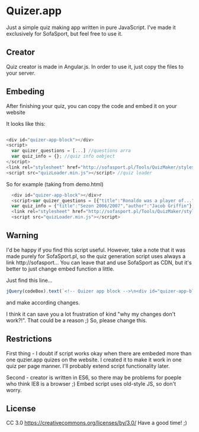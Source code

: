 # Quizer.app
Just a simple quiz making app written in pure JavaScript. I've made it exclusively for SofaSport, but feel free to use it.

Creator
--

Quiz creator is made in Angular.js. In order to use it, just copy the files to your server.

Embeding
--

After finishing your quiz, you can copy the code and embed it on your website 

It looks like this:
```javascript

<div id="quizer-app-block"></div>
<script>
  var quizer_questions = [...] //questions arra
  var quiz_info = {}; //quiz info oobject
</script>
<link rel="stylesheet" href="http://sofasport.pl/Tools/QuizMaker/styles/default.min.css"/>
<script src="quizLoader.min.js"></script> //quiz loader

 ```
  
  So for example (taking from demo.html)

```javascript
  <div id="quizer-app-block"></div>r
  <script>var quizer_questions = [{"title":"Ronaldo was a player of...","image":"","answers":[{"text":"Real Madrid","valid":false,"$$hashKey":"object:8"},{"text":"Liverpool","valid":false,"$$hashKey":"object:9"},{"text":"AC Milan","valid":true,"$$hashKey":"object:10"},{"text":"Inter Mediolan","valid":false,"$$hashKey":"object:11"}],"active":false,"$$hashKey":"object:4"},{"text":"","image":"","answers":[{"text":"Real Madrid","valid":true,"checked":false,"$$hashKey":"object:33"},{"text":"AC Milan","valid":false,"checked":false,"$$hashKey":"object:37"},{"text":"Manchester City","valid":false,"checked":false,"$$hashKey":"object:40"},{"text":"FC Barcelona","valid":false,"checked":false,"$$hashKey":"object:43"}],"active":false,"$$hashKey":"object:27","title":"Robinho was leaving..."},{"text":"","image":"","answers":[{"text":"FC Barcelona","valid":true,"checked":false,"$$hashKey":"object:52"},{"text":"Real Madrid","valid":true,"checked":false,"$$hashKey":"object:55"},{"text":"Granada","valid":false,"checked":false,"$$hashKey":"object:58"},{"text":"Villareal","valid":true,"checked":false,"$$hashKey":"object:61"}],"active":false,"$$hashKey":"object:46","title":"Which teams were compating in the Primera Division?"}]
  var quiz_info = {"title":"Sezon 2006/2007","author":"Jacob Griffin"};</script>
  <link rel="stylesheet" href="http://sofasport.pl/Tools/QuizMaker/styles/default.min.css"/>
  <script src="quizLoader.min.js"></script>
  ```
  
Warning
--
 
 I'd be happy if you find this script useful. However, take a note that it was made purely for SofaSport.pl, so the quiz generation script uses always a link http://sofasport... You can leave that and use SofaSport as CDN, but it's better to just change embed function a little. 
 
 Just find this line...
 
```javascript
jQuery(codeBox).text(`<!-- Quizer app block -->\n<div id="quizer-app-block"></div>\n<script>var quizer_questions = ${JSON.stringify($scope.Quests)}\nvar quiz_info = ${JSON.stringify($scope.quiz)};</script>\n<link href="http://sofasport.pl/Tools/QuizMaker/styles/default.min.css" rel="stylesheet"/>\n<script src="http://sofasport.pl/Tools/QuizMaker/quizLoader.min.js"></script>\n<!-- Quizer app block end -->`);
```

and make according changes.

I think it can save you a lot frustration of kind "why my changes don't work?!". That could be a reason ;) So, please change this.

Restrictions
--

First thing - I doubt if script works okay when there are embeded more than one quzier.app quizes on the website. I created it to make it work in one quiz per page manner. I'll probably extend script functionality later.

Second - creator is written in ES6, so there may be problems for poeple who think IE8 is a browser ;) Embed script uses old-style JS, so don't worry.

License
--

CC 3.0 https://creativecommons.org/licenses/by/3.0/
Have a good time! ;)

